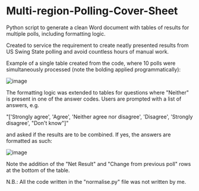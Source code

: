 # Multi-region-Polling-Cover-Sheet
Python script to generate a clean Word document with tables of results for multiple polls, including formatting logic.

Created to service the requirement to create neatly presented results from US Swing State polling and avoid countless hours of manual work.

Example of a single table created from the code, where 10 polls were simultaneously processed (note the bolding applied programmatically):

![image](https://github.com/user-attachments/assets/ca35133f-847c-4c5f-b733-8f0e244730b8)

The formatting logic was extended to tables for questions where "Neither" is present in one of the answer codes. Users are prompted with a list of answers, e.g.

"['Strongly agree', 'Agree', 'Neither agree nor disagree', 'Disagree', 'Strongly disagree', "Don't know"]"

and asked if the results are to be combined. If yes, the answers are formatted as such:

![image](https://github.com/user-attachments/assets/07622e70-3522-4f0a-8c1f-f447625d0959)

Note the addition of the "Net Result" and "Change from previous poll" rows at the bottom of the table.

N.B.: All the code written in the "normalise.py" file was not written by me.
